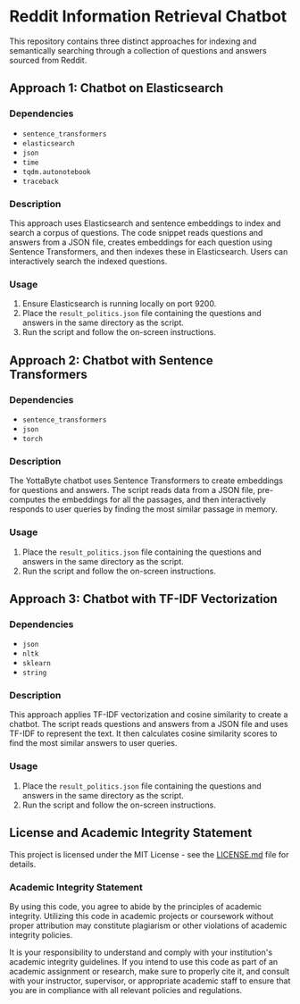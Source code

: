 # Reddit Information Retrieval Chatbot

This repository contains three distinct approaches for indexing and semantically searching through a collection of questions and answers sourced from Reddit.

## Approach 1: Chatbot on Elasticsearch

### Dependencies

- `sentence_transformers`
- `elasticsearch`
- `json`
- `time`
- `tqdm.autonotebook`
- `traceback`

### Description

This approach uses Elasticsearch and sentence embeddings to index and search a corpus of questions. The code snippet reads questions and answers from a JSON file, creates embeddings for each question using Sentence Transformers, and then indexes these in Elasticsearch. Users can interactively search the indexed questions.

### Usage

1. Ensure Elasticsearch is running locally on port 9200.
2. Place the `result_politics.json` file containing the questions and answers in the same directory as the script.
3. Run the script and follow the on-screen instructions.

## Approach 2: Chatbot with Sentence Transformers

### Dependencies

- `sentence_transformers`
- `json`
- `torch`

### Description

The YottaByte chatbot uses Sentence Transformers to create embeddings for questions and answers. The script reads data from a JSON file, pre-computes the embeddings for all the passages, and then interactively responds to user queries by finding the most similar passage in memory.

### Usage

1. Place the `result_politics.json` file containing the questions and answers in the same directory as the script.
2. Run the script and follow the on-screen instructions.

## Approach 3: Chatbot with TF-IDF Vectorization

### Dependencies

- `json`
- `nltk`
- `sklearn`
- `string`

### Description

This approach applies TF-IDF vectorization and cosine similarity to create a chatbot. The script reads questions and answers from a JSON file and uses TF-IDF to represent the text. It then calculates cosine similarity scores to find the most similar answers to user queries.

### Usage

1. Place the `result_politics.json` file containing the questions and answers in the same directory as the script.
2. Run the script and follow the on-screen instructions.

## License and Academic Integrity Statement

This project is licensed under the MIT License - see the [LICENSE.md](LICENSE.md) file for details.

### Academic Integrity Statement

By using this code, you agree to abide by the principles of academic integrity. Utilizing this code in academic projects or coursework without proper attribution may constitute plagiarism or other violations of academic integrity policies.

It is your responsibility to understand and comply with your institution's academic integrity guidelines. If you intend to use this code as part of an academic assignment or research, make sure to properly cite it, and consult with your instructor, supervisor, or appropriate academic staff to ensure that you are in compliance with all relevant policies and regulations.

